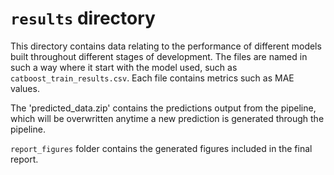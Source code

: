 # `results` directory

This directory contains data relating to the performance of different models built throughout different stages of development.
The files are named in such a way where it start with the model used, such as `catboost_train_results.csv`. Each file contains metrics such as MAE values.

The 'predicted_data.zip' contains the predictions output from the pipeline, which will be overwritten anytime a new prediction is generated through the pipeline.

`report_figures` folder contains the generated figures included in the final report.
